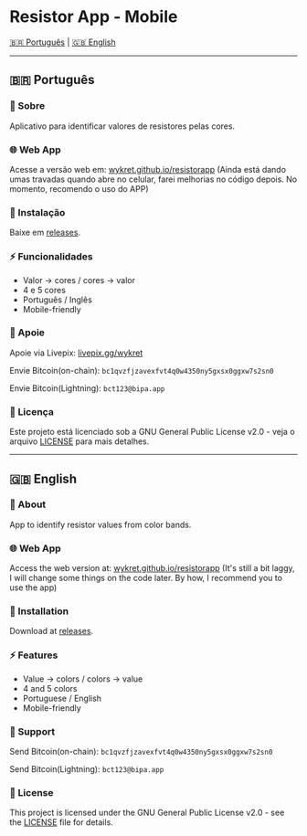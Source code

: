 # Resistor App - Mobile

[🇧🇷 Português](#-português) | [🇬🇧 English](#-english)

---

## 🇧🇷 Português

### 📌 Sobre
Aplicativo para identificar valores de resistores pelas cores.

### 🌐 Web App
Acesse a versão web em: [wykret.github.io/resistorapp](https://wykret.github.io/resistorapp/) (Ainda está dando umas travadas quando abre no celular, farei melhorias no código depois. No momento, recomendo o uso do APP)

### 📲 Instalação
Baixe em [releases](https://github.com/wykret/resistorapp/releases).

### ⚡ Funcionalidades
- Valor → cores / cores → valor
- 4 e 5 cores
- Português / Inglês
- Mobile-friendly

### 💜 Apoie

Apoie via Livepix: [livepix.gg/wykret](https://livepix.gg/wykret)

Envie Bitcoin(on-chain): `bc1qvzfjzavexfvt4q0w4350ny5gxsx0ggxw7s2sn0`

Envie Bitcoin(Lightning): `bct123@bipa.app`



### 📄 Licença
Este projeto está licenciado sob a GNU General Public License v2.0 - veja o arquivo [LICENSE](LICENSE) para mais detalhes.

---

## 🇬🇧 English

### 📌 About
App to identify resistor values from color bands.

### 🌐 Web App
Access the web version at: [wykret.github.io/resistorapp](https://wykret.github.io/resistorapp/) (It's still a bit laggy, I will change some things on the code later. By how, I recommend you to use the app)

### 📲 Installation
Download at [releases](https://github.com/wykret/resistorapp/releases).

### ⚡ Features
- Value → colors / colors → value
- 4 and 5 colors
- Portuguese / English
- Mobile-friendly

### 💜 Support
Send Bitcoin(on-chain): `bc1qvzfjzavexfvt4q0w4350ny5gxsx0ggxw7s2sn0`

Send Bitcoin(Lightning): `bct123@bipa.app`

### 📄 License
This project is licensed under the GNU General Public License v2.0 - see the [LICENSE](LICENSE) file for details.
